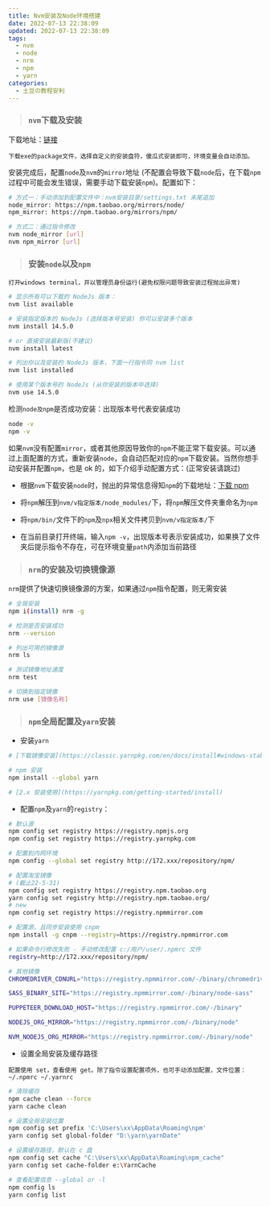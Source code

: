 ```yaml
---
title: Nvm安装及Node环境搭建
date: 2022-07-13 22:38:09
updated: 2022-07-13 22:38:09
tags:
  - nvm
  - node
  - nrm
  - npm
  - yarn
categories:
  - 土豆の教程安利
---
```


> ### `nvm`下载及安装

下载地址：[链接](https://github.com/coreybutler/nvm-windows/releases)

`下载exe的package文件，选择自定义的安装盘符，傻瓜式安装即可，环境变量会自动添加。`

安装完成后，配置`node`及`nvm`的`mirror`地址 (不配置会导致下载`node`后，在下载`npm`过程中可能会发生错误，需要手动下载安装`npm`)。配置如下：

```bash
# 方式一：手动添加到配置文件中：nvm安装目录/settings.txt 末尾追加
node_mirror: https://npm.taobao.org/mirrors/node/
npm_mirror: https://npm.taobao.org/mirrors/npm/

# 方式二：通过指令修改
nvm node_mirror [url]
nvm npm_mirror [url]
```

> ### 安装`node`以及`npm`

`打开windows terminal，并以管理员身份运行(避免权限问题导致安装过程抛出异常)`

```bash
# 显示所有可以下载的 NodeJs 版本：
nvm list available

# 安装指定版本的 NodeJs (选择版本号安装) 你可以安装多个版本
nvm install 14.5.0

# or 直接安装最新版(不建议)
nvm install latest

# 列出你以及安装的 NodeJs 版本，下面一行指令同 nvm list
nvm list installed

# 使用某个版本号的 NodeJs (从你安装的版本中选择)
nvm use 14.5.0
```

检测`node及npm`是否成功安装：出现版本号代表安装成功

```bash
node -v
npm -v
```

如果`nvm`没有配置`mirror`，或者其他原因导致你的`npm`不能正常下载安装。可以通过上面配置的方式，重新安装`node`，会自动匹配对应的`npm`下载安装。当然你想手动安装并配置`npm`，也是 ok 的，如下介绍手动配置方式：(正常安装请跳过)

- 根据`nvm`下载安装`node`时，抛出的异常信息得知`npm`的下载地址：[下载 npm](https://github.com/npm/cli/releases/tag/v6.14.11)

- 将`npm`解压到`nvm/v指定版本/node_modules/`下，将`npm`解压文件夹重命名为`npm`

- 将`npm/bin/`文件下的`npm`及`npx`相关文件拷贝到`nvm/v指定版本/`下

- 在当前目录打开终端，输入`npm -v`，出现版本号表示安装成功，如果换了文件夹后提示指令不存在，可在环境变量`path`内添加当前路径

> ### `nrm`的安装及切换镜像源

`nrm`提供了快速切换镜像源的方案，如果通过`npm`指令配置，则无需安装

```bash
# 全局安装
npm i(install) nrm -g

# 检测是否安装成功
nrm --version

# 列出可用的镜像源
nrm ls

# 测试镜像地址速度
nrm test

# 切换到指定镜像
nrm use [镜像名称]
```

> ### `npm`全局配置及`yarn`安装

- 安装`yarn`

```bash
# [下载镜像安装](https://classic.yarnpkg.com/en/docs/install#windows-stable)

# npm 安装
npm install --global yarn

# [2.x 安装使用](https://yarnpkg.com/getting-started/install)
```

- 配置`npm`及`yarn`的`registry`：

```bash
# 默认源
npm config set registry https://registry.npmjs.org
npm config set registry https://registry.yarnpkg.com

# 配置到内网环境
npm config --global set registry http://172.xxx/repository/npm/

# 配置淘宝镜像
# (截止22-5-31)
npm config set registry https://registry.npm.taobao.org
yarn config set registry http://registry.npm.taobao.org/
# new
npm config set registry https://registry.npmmirror.com

# 配置源，且同步安装使用 cnpm
npm install -g cnpm --registry=https://registry.npmmirror.com

# 如果命令行修改失败 - 手动修改配置 c:/用户/user/.npmrc 文件
registry=http://172.xxx/repository/npm/

# 其他镜像
CHROMEDRIVER_CDNURL="https://registry.npmmirror.com/-/binary/chromedriver"

SASS_BINARY_SITE="https://registry.npmmirror.com/-/binary/node-sass"

PUPPETEER_DOWNLOAD_HOST="https://registry.npmmirror.com/-/binary"

NODEJS_ORG_MIRROR="https://registry.npmmirror.com/-/binary/node"

NVM_NODEJS_ORG_MIRROR="https://registry.npmmirror.com/-/binary/node"
```

- 设置全局安装及缓存路径

`配置使用 set，查看使用 get。除了指令设置配置项外，也可手动添加配置，文件位置：~/.npmrc ~/.yarnrc`

```bash
# 清除缓存
npm cache clean --force
yarn cache clean

# 设置全局安装位置
npm config set prefix 'C:\Users\xx\AppData\Roaming\npm'
yarn config set global-folder "D:\yarn\yarnDate"

# 设置缓存路径，默认在 c 盘
npm config set cache "C:\Users\xx\AppData\Roaming\npm_cache"
yarn config set cache-folder e:\YarnCache

# 查看配置信息 --global or -l
npm config ls
yarn config list
```
